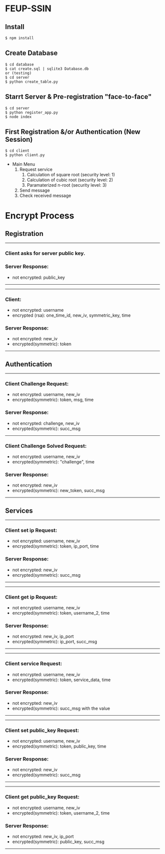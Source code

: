 # FEUP-SSIN

## Install
    $ npm install

## Create Database
    $ cd database
    $ cat create.sql | sqlite3 Database.db
    or (testing)
    $ cd server 
    $ python create_table.py

## Starrt Server & Pre-registration "face-to-face"
    $ cd server 
    $ python register_app.py
    $ node index

## First Registration &/or Authentication (New Session)
    $ cd client
    $ python client.py

* Main Menu
    1. Request service
        1. Calculation of square root (security level: 1)
        2. Calculation of cubic  root (security level: 2)
        3. Paramaterized n-root (security level: 3)
    2. Send message
    3. Check received message

# Encrypt Process

## Registration
---------------------------------------------
### Client asks for server public key.

### Server Response:
* not encrypted: public_key
---------------------------------------------
---------------------------------------------
### Client:
* not encrypted: username
* encrypted (rsa): one_time_id, new_iv, symmetric_key, time

### Server Response:
* not encrypted: new_iv
* encrypted(symmetric): token
---------------------------------------------


## Authentication
---------------------------------------------
### Client Challenge Request:
* not encrypted: username, new_iv
* encrypted(symmetric): token, msg, time

### Server Response:
* not encrypted: challenge, new_iv
* encrypted(symmetric): succ_msg
---------------------------------------------
### Client Challenge Solved Request:
* not encrypted: username, new_iv
* encrypted(symmetric): "challenge", time

### Server Response:
* not encrypted: new_iv
* encrypted(symmetric): new_token, succ_msg
---------------------------------------------


## Services
---------------------------------------------
### Client set ip Request:
* not encrypted: username, new_iv
* encrypted(symmetric): token, ip_port, time

### Server Response:
* not encrypted: new_iv
* encrypted(symmetric): succ_msg
---------------------------------------------
---------------------------------------------
### Client get ip Request:
* not encrypted: username, new_iv
* encrypted(symmetric): token, username_2, time

### Server Response:
* not encrypted: new_iv, ip_port
* encrypted(symmetric): ip_port, succ_msg
---------------------------------------------
---------------------------------------------
### Client service Request:
* not encrypted: username, new_iv
* encrypted(symmetric): token, service_data, time

### Server Response:
* not encrypted: new_iv
* encrypted(symmetric): succ_msg with the value
---------------------------------------------
---------------------------------------------
### Client set public_key Request:
* not encrypted: username, new_iv
* encrypted(symmetric): token, public_key, time

### Server Response:
* not encrypted: new_iv
* encrypted(symmetric): succ_msg
---------------------------------------------
---------------------------------------------
### Client get public_key Request:
* not encrypted: username, new_iv
* encrypted(symmetric): token, username_2, time

### Server Response:
* not encrypted: new_iv, ip_port
* encrypted(symmetric): public_key, succ_msg
---------------------------------------------